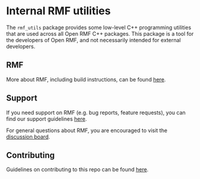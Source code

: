 # Internal RMF utilities

The `rmf_utils` package provides some low-level C++ programming utilities that are used across all Open RMF C++ packages.
This package is a tool for the developers of Open RMF, and not necessarily intended for external developers.

## RMF

More about RMF, including build instructions, can be found [here](https://github.com/open-rmf/rmf).

## Support

If you need support on RMF (e.g. bug reports, feature requests), you can find our support guidelines [here](https://openrmf.readthedocs.io/en/latest/support/index.html).

For general questions about RMF, you are encouraged to visit the [discussion board](https://github.com/open-rmf/rmf/discussions).

## Contributing
Guidelines on contributing to this repo can be found [here](CONTRIBUTING.md).
